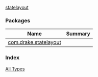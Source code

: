 [statelayout](./index.md)

### Packages

| Name | Summary |
|---|---|
| [com.drake.statelayout](com.drake.statelayout/index.md) |  |

### Index

[All Types](alltypes/index.md)